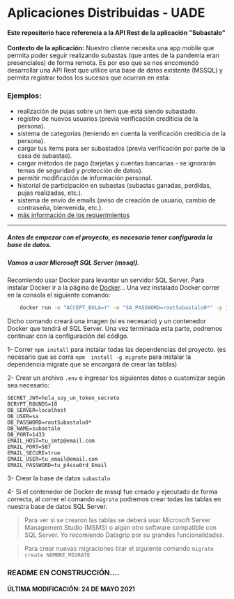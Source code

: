 # Aplicaciones Distribuidas - UADE
#### Este repositorio hace referencia a la API Rest de la aplicación "Subastalo"

**Contexto de la aplicación:**
Nuestro cliente necesita una app mobile que permita poder seguir realizando subastas (que antes de la pandemia eran 
presenciales) de forma remota. Es por eso que se nos encomendó desarrollar una API Rest que utilice una base de 
datos existente (MSSQL) y permita registrar todos los sucesos que ocurran en esta:

### Ejemplos:
- realización de pujas sobre un item que está siendo subastado.
- registro de nuevos usuarios (previa verificación crediticia de la persona).
- sistema de categorías (teniendo en cuenta la verificación crediticia de la persona).
- cargar tus items para ser subastados (previa verificación por parte de la casa de subastas).
- cargar métodos de pago (tarjetas y cuentas bancarias - se ignorarán temas de seguridad y protección de datos).
- permitir modificación de información personal.
- historial de participación en subastas (subastas ganadas, perdidas, pujas realizadas, etc.).
- sistema de envío de emails (aviso de creación de usuario, cambio de contraseña, bienvenida, etc.).
-  [más información de los requerimientos](https://github.com/LaggerP/distribuidas-servidor/wiki/Requerimientos-de-la-aplicaci%C3%B3n)

---

##### Antes de empezar con el proyecto, es necesario tener configurada la base de datos. 
##### Vamos a usar Microsoft SQL Server (mssql).



Recomiendo usar Docker para levantar un servidor SQL Server. Para instalar Docker ir a la página de [Docker](https://www.docker.com/products/docker-desktop)... Una vez instalado Docker correr en la consola el siguiente comando: 
```sh
    docker run -e "ACCEPT_EULA=Y" -e "SA_PASSWORD=rootSubastalo0*" -p 1433:1433 --name subastalo-mssql -d mcr.microsoft.com/mssql/server:2017-latest
```
Dicho comando creará una imagen (si es necesario) y un contenedor Docker que tendrá el SQL Server. Una vez terminada esta parte, podremos continuar con la configuración del código.

1- Correr ``npm install`` para instalar todas las dependencias del proyecto. (es necesario que se corra ``npm 
install -g migrate`` para instalar la dependencia migrate que se encargará de crear las tablas)

2- Crear un archivo ``.env`` e ingresar los siguientes datos o customizar según sea necesario:
```
SECRET_JWT=hola_soy_un_token_secreto
BCRYPT_ROUNDS=10
DB_SERVER=localhost
DB_USER=sa
DB_PASSWORD=rootSubastalo0*
DB_NAME=subastalo
DB_PORT=1433
EMAIL_HOST=tu_smtp@email.com
EMAIL_PORT=587
EMAIL_SECURE=true
EMAIL_USER=tu_email@email.com
EMAIL_PASSWORD=tu_p4ssw0rd_Email
```
3- Crear la base de datos ``subastalo``

4- Si el contenedor de Docker de mssql fue creado y ejecutado de forma correcta, al correr el comando ``migrate`` 
podremos crear todas las tablas en nuestra base de datos SQL Server.

>Para ver si se crearon las tablas se deberá usar Microsoft Server Management Studio (MSMS) o algún otro 
>software compatible con SQL Server. Yo recomiendo Datagrip por su grandes funcionalidades.


> Para crear nuevas migraciones tirar el siguiente comando ``migrate create NOMBRE_MIGRATE``



### README EN CONSTRUCCIÓN....
#### ÚLTIMA MODIFICACIÓN: 24 DE MAYO 2021
